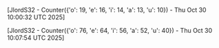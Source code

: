 
[JlordS32 - Counter({'o': 19, 'e': 16, 'i': 14, 'a': 13, 'u': 10}) - Thu Oct 30 10:00:32 UTC 2025]

[JlordS32 - Counter({'o': 76, 'e': 64, 'i': 56, 'a': 52, 'u': 40}) - Thu Oct 30 10:07:54 UTC 2025]
